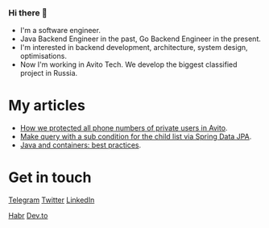 ### Hi there 👋

- I'm a software engineer.
- Java Backend Engineer in the past, Go Backend Engineer in the present.
- I'm interested in backend development, architecture, system design, optimisations.
- Now I'm working in Avito Tech. We develop the biggest classified project in Russia.

# My articles

- [How we protected all phone numbers of private users in Avito](https://habr.com/ru/company/avito/blog/665436/).
- [Make query with a sub condition for the child list via Spring Data JPA](https://dev.to/golovpavel/make-a-request-with-sub-condition-for-child-list-via-spring-data-jpa-4inn).
- [Java and containers: best practices](https://dev.to/golovpavel/java-and-containers-best-practices-gaj).

# Get in touch
[Telegram](https://t.me/PavelGolov) [Twitter](https://twitter.com/PavelGolov) [LinkedIn](https://www.linkedin.com/in/pavel-golov-37b82b182)

[Habr](https://habr.com/ru/users/Powerstrike/) [Dev.to](https://dev.to/golovpavel)
